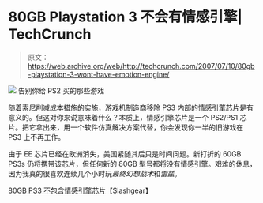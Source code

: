 # 80GB Playstation 3 不会有情感引擎| TechCrunch

> 原文：<https://web.archive.org/web/http://techcrunch.com/2007/07/10/80gb-playstation-3-wont-have-emotion-engine/>

![](img/17f50ac57e8f4a325dbb128dcaad206d.png)
告别你给 PS2 买的那些游戏

随着索尼削减成本措施的实施，游戏机制造商移除 PS3 内部的情感引擎芯片是有意义的。但这对你来说意味着什么？本质上，情感引擎芯片是一个 PS2/PS1 芯片。把它拿出来，用一个软件仿真解决方案代替，你会发现你一半的旧游戏在 PS3 上不再工作。

由于 EE 芯片已经在欧洲消失，美国紧随其后只是时间问题。新打折的 60GB PS3s 仍将携带该芯片，但任何新的 80GB 型号都将没有情感引擎。艰难的休息，因为我真的很喜欢连续几个小时玩*最终幻想战术*和*雷兹*。

[80GB PS3 不包含情感引擎芯片](https://web.archive.org/web/20140917152832/http://www.slashgear.com/80gb-ps3-wont-include-the-emotion-engine-chip-096133.php#more-6133)【Slashgear】
